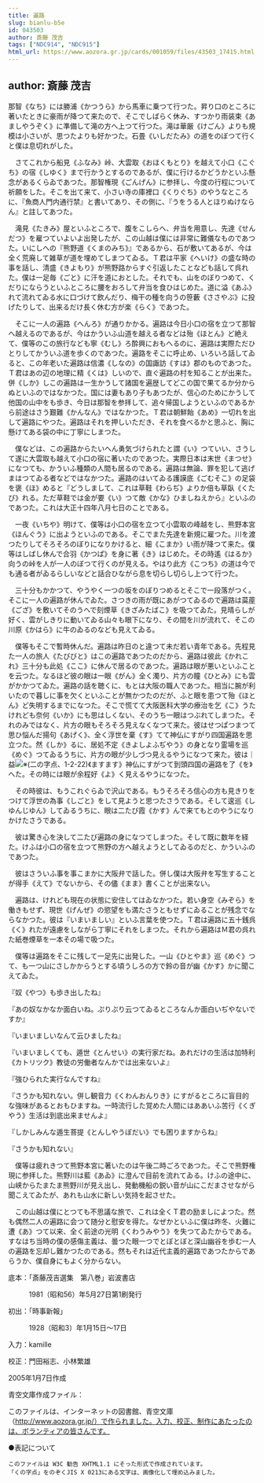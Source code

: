 ```yaml
---
title: 遍路
slug: bianlu-b5e
id: 043503
author: 斎藤 茂吉
tags: ["NDC914", "NDC915"]
html_url: https://www.aozora.gr.jp/cards/001059/files/43503_17415.html
---
```


## author: 斎藤 茂吉

那智《なち》には勝浦《かつうら》から馬車に乗つて行つた。昇り口のところに著いたときに豪雨が降つて来たので、そこでしばらく休み、すつかり雨装束《あましやうぞく》に準備して滝の方へ上つて行つた。滝は華厳《けごん》よりも規模は小さいが、思つたよりも好かつた。石畳《いしだたみ》の道をのぼつて行くと僕は息切れがした。

　さてこれから船見《ふなみ》峠、大雲取《おほくもとり》を越えて小口《こぐち》の宿《しゆく》まで行かうとするのであるが、僕に行けるかどうかといふ懸念があるくらゐであつた。那智権現《ごんげん》に参拝し、今度の行程について祈願をした。そこを出て来て、小さい寺の庫裡口《くりぐち》のやうなところに、『魚商人門内通行禁』と書いてあり、その側に、『うをうる人とほりぬけならん』と註してあつた。

　滝見《たきみ》屋といふところで、腹をこしらへ、弁当を用意し、先達《せんだつ》を雇つていよいよ出発したが、この山越は僕には非常に難儀なものであつた。いにしへの『熊野道《くまのみち》』であるから、石が敷いてあるが、今は全く荒廃して雑草が道を埋めてしまつてゐる。Ｔ君は平家《へいけ》の盛な時の事を話し、清盛《きよもり》が熊野路からすぐ引返したことなども話して呉れた。僕は一足毎《ごと》に汗を道におとした。それでも、山をのぼりつめて、くだりにならうといふところに腰をおろして弁当を食ひはじめた。道に溢《あふ》れて流れてゐる水に口づけて飲んだり、梅干の種を向うの笹藪《ささやぶ》に投げたりして、出来るだけ長く休む方が楽《らく》であつた。

　そこに一人の遍路《へんろ》が通りかかる。遍路は今日小口の宿を立つて那智へ越えるのであるが、今はかういふ山道を越える者などは殆《ほとん》ど絶えて、僕等のこの旅行なども寧《むし》ろ酔興におもへるのに、遍路は実際ただひとりしてかういふ道を歩くのであつた。遍路をそこに呼止め、いろいろ話してゐると、この年老いた遍路は信濃《しなの》の国諏訪《すは》郡のものであつた。Ｔ君はあの辺の地理に精《くは》しいので、直ぐ遍路の村を知ることが出来た。併《しか》しこの遍路は一生かうして諸国を遍歴してどこの国で果てるか分からぬといふのではなかつた。国には妻もあり子もあつたが、信心のためにかうして他国の山中をも歩き、今日は那智を参拝して、追々帰国しようといふのであるから前途はさう艱難《かんなん》ではなかつた。Ｔ君は朝鮮飴《あめ》一切れを出して遍路にやつた。遍路はそれを押しいただき、それを食べるかと思ふと、胸に懸けてある袋の中に丁寧にしまつた。



　僕などは、この遍路からたいへん勇気づけられたと謂《い》つていい、さうして遂に大雲取も越えて小口の宿に著いたのであつた。実際日本は末世《まつせ》になつても、かういふ種類の人間も居るのである。遍路は無論、罪を犯して逃げまはつてゐる者などではなかつた。遍路のはいてゐる護謨底《ごむそこ》の足袋を褒《ほ》めると『どうしまして、これは草鞋《わらぢ》よりか倍も草臥《くたび》れる。ただ草鞋では金が要《い》つて敵《かな》ひましねえから』といふのであつた。これは大正十四年八月七日のことである。



　一夜《いちや》明けて、僕等は小口の宿を立つて小雲取の峰越をし、熊野本宮《ほんぐう》に出ようといふのである。そこでまた先達を新規に雇つた。川を渡つたりしてそろそろのぼりになりかけると、細《こまか》い雨が降つて来た。僕等はしばし休んで合羽《かつぱ》を身に著《き》はじめた。その時遙《はるか》向うの峠を人が一人のぼつて行くのが見える。やはり此方《こつち》の道は今でも通る者がゐるらしいなどと話合ひながら息を切らし切らし上つて行つた。

　三十分もかかつて、やうやく一つの坂をのぼりつめるとそこで一段落がつく。そこに一人の遍路が休んでゐた。さつきの雨が既にあがつてゐるので遍路は茣蓙《ござ》を敷いてそのうへで刻煙草《きざみたばこ》を吸つてゐた。見晴らしが好く、雲がしきりに動いてゐる山々も眼下になり、その間を川が流れて、そこの川原《かはら》に牛のゐるのなども見えてゐる。

　僕等もそこで暫時休んだ。遍路は昨日のと違つて未だ若い青年である。先程見た一人の旅人《たびびと》はこの遍路であつたのだから、遍路は彼此《かれこれ》三十分も此処《ここ》に休んで居るのであつた。遍路は眼が悪いといふことを云つた。なるほど彼の眼は一眼《がん》全く濁り、片方の瞳《ひとみ》にも雲がかかつてゐた。遍路の話を聴くに、もとは大阪の職人であつた。相当に腕が利いたので暮しに事を欠くといふことが無かつたのだが、ふと眼を患つて殆《ほとん》ど失明するまでになつた。そこで慌てて大阪医科大学の療治を乞《こ》うたけれども奈何《いか》にも思はしくない、そのうち一眼はつぶれてしまつた。それのみではなく、片方の眼もそろそろ見えなくなつて来た。彼はせつぱつまつて思ひ悩んだ揚句《あげく》、全く浮世を棄《す》てて神仏にすがり四国遍路を思立つた。然《しか》るに、居処不定《きよしよふぢやう》の身となり霊場を巡《めぐ》つてゐるうちに、片方の眼が少しづつ見えるやうになつて来た。彼は｜益![※(二の字点、1-2-22)](https://www.aozora.gr.jp/cards/001059/files/../../../gaiji/1-02/1-02-22.png)《ますます》神仏にすがつて到頭四国の遍路を了《を》へた。その時には眼が余程好《よ》く見えるやうになつた。

　その時彼は、もうこれぐらゐで沢山である。もうそろそろ信心の方も見きりをつけて浮世の為事《しごと》をして見ようと思つたさうである。そして逡巡《しゆんじゆん》してゐるうちに、眼は二たび霞《かす》んで来てもとのやうになりかけたさうである。

　彼は驚き心を決して二たび遍路の身になつてしまつた。そして既に数年を経た。けふは小口の宿を立つて熊野の方へ越えようとしてゐるのだと、かういふのであつた。

　彼はさういふ事を事こまかに大阪弁で話した。併し僕は大阪弁を写生することが得手《えて》でないから、その儘《まま》書くことが出来ない。

　遍路は、けれども現在の状態に安住してはゐなかつた。若い身空《みぞら》を働きもせず、現世《げんぜ》の慾望をも満たさうともせずにゐることが残念でならなかつた。彼は『いまいましい』といふ言葉を使つた。Ｔ君は遍路に五十銭呉《く》れたが遠慮をしながら丁寧にそれをしまつた。それから遍路はＭ君の呉れた紙巻煙草を一本その場で吸つた。

　僕等は遍路をそこに残して一足先に出発した。一山《ひとやま》巡《めぐ》つて、も一つ山にさしかからうとする頃うしろの方で鈴の音が幽《かす》かに聞こえてゐた。

『奴《やつ》も歩き出したね』

『あの奴なかなか面白いね。ぷりぷり云つてゐるところなんか面白いぢやないですか』

『いまいましいなんて云ひましたね』

『いまいましくても、遁世《とんせい》の実行家だね。あれだけの生活は加特利《カトリツク》教徒の労働者なんかでは出来ないよ』

『強ひられた実行なんですね』

『さうかも知れない。併し観音力《くわんおんりき》にすがるところに盲目的な強味があるとおもひますね。一時流行した覚めた人間にはああいふ苦行《くぎやう》生活は到底出来ませんよ』

『しかしみんな遁生菩提《とんしやうぼだい》でも困りますからね』

『さうかも知れない』



　僕等は疲れきつて熊野本宮に著いたのは午後二時ごろであつた。そこで熊野権現に参拝した。熊野川は藍《あゐ》に澄んで目前を流れてゐる。けふの途中に、山峡からたまたま熊野川が見え出し、発動機船の鋭い音が山にこだまさせながら聞こえてゐたが、あれも山水に新しい気持を起させた。

　この山越は僕にとつても不思議な旅で、これは全くＴ君の励ましによつた。然も偶然二人の遍路に会つて随分と慰安を得た。なぜかといふに僕は昨冬、火難に遭《あ》つて以来、全く前途の光明《くわうみやう》を失つてゐたからである。すなはち当時の僕の感傷主義は、曇つた眼一つでとぼとぼと深山幽谷を歩む一人の遍路を忘却し難かつたのである。然もそれは近代主義的遍路であつたからであらうか、僕自身にもよく分からない。













底本：「斎藤茂吉選集　第八巻」岩波書店


　　　1981（昭和56）年5月27日第1刷発行

初出：「時事新報」

　　　1928（昭和3）年1月15日～17日

入力：kamille

校正：門田裕志、小林繁雄

2005年1月7日作成

青空文庫作成ファイル：

このファイルは、インターネットの図書館、青空文庫（http://www.aozora.gr.jp/）で作られました。入力、校正、制作にあたったのは、ボランティアの皆さんです。











●表記について


	このファイルは W3C 勧告 XHTML1.1 にそった形式で作成されています。
	「くの字点」をのぞくJIS X 0213にある文字は、画像化して埋め込みました。